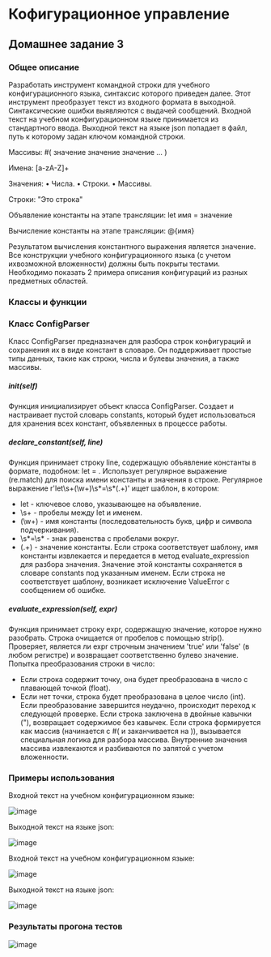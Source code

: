 # Кофигурационное управление

## Домашнее задание 3

### Общее описание

Разработать инструмент командной строки для учебного конфигурационного языка, синтаксис которого приведен далее. Этот инструмент преобразует текст из входного формата в выходной. Синтаксические ошибки выявляются с выдачей сообщений.
Входной текст на учебном конфигурационном языке принимается из стандартного ввода. Выходной текст на языке json попадает в файл, путь к которому задан ключом командной строки.

Массивы:
#( значение значение значение ... )

Имена:
[a-zA-Z]+

Значения:
• Числа.
• Строки.
• Массивы.

Строки:
"Это строка"

Объявление константы на этапе трансляции:
let имя = значение

Вычисление константы на этапе трансляции:
@{имя}

Результатом вычисления константного выражения является значение.
Все конструкции учебного конфигурационного языка (с учетом ихвозможной вложенности) должны быть покрыты тестами. Необходимо показать 2 примера описания конфигураций из разных предметных областей.

### Классы и функции

### Класс ConfigParser

Класс ConfigParser предназначен для разбора строк конфигураций и сохранения их в виде констант в словаре. Он поддерживает простые типы данных, такие как строки, числа и булевы значения, а также массивы.

##### __init__(self)

Функция инициализирует объект класса ConfigParser.
Создает и настраивает пустой словарь constants, который будет использоваться для хранения всех констант, объявленных в процессе работы.

##### declare_constant(self, line)

Функция принимает строку line, содержащую объявление константы в формате, подобном: let <name> = <value>.
Использует регулярное выражение (re.match) для поиска имени константы и значения в строке.
Регулярное выражение r'let\s+(\w+)\s*=\s*(.+)' ищет шаблон, в котором:
  - let - ключевое слово, указывающее на объявление.
  - \s+ - пробелы между let и именем.
  - (\w+) - имя константы (последовательность букв, цифр и символа подчеркивания).
  - \s*=\s* - знак равенства с пробелами вокруг.
  - (.+) - значение константы.
Если строка соответствует шаблону, имя константы извлекается и передается в метод evaluate_expression для разбора значения.
Значение этой константы сохраняется в словаре constants под указанным именем.
Если строка не соответствует шаблону, возникает исключение ValueError с сообщением об ошибке.

##### evaluate_expression(self, expr)

Функция принимает строку expr, содержащую значение, которое нужно разобрать.
Строка очищается от пробелов с помощью strip().
Проверяет, является ли expr строчным значением 'true' или 'false' (в любом регистре) и возвращает соответственно булево значение.
Попытка преобразования строки в число:
  - Если строка содержит точку, она будет преобразована в число с плавающей точкой (float).
  - Если нет точки, строка будет преобразована в целое число (int).
Если преобразование завершится неудачно, происходит переход к следующей проверке.
Если строка заключена в двойные кавычки ("), возвращает содержимое без кавычек.
Если строка формируется как массив (начинается с #( и заканчивается на )), вызывается специальная логика для разбора массива.
Внутренние значения массива извлекаются и разбиваются по запятой с учетом вложенности.

### Примеры использования

Входной текст на учебном конфигурационном языке:

![image](https://github.com/user-attachments/assets/1243d9ff-4b3d-4230-9bd8-8b6dfce24380)

Выходной текст на языке json:

![image](https://github.com/user-attachments/assets/10eb93ac-206d-4a9d-89ac-7b05bcbab292)

Входной текст на учебном конфигурационном языке:

![image](https://github.com/user-attachments/assets/fddd26d3-408e-4965-b654-72784e3b0362)

Выходной текст на языке json:

![image](https://github.com/user-attachments/assets/52bc8df8-99ae-403e-a8bc-8ff98ef20030)

### Результаты прогона тестов

![image](https://github.com/user-attachments/assets/6dfbe9d0-0dd3-4a11-8103-da778b951d91)


